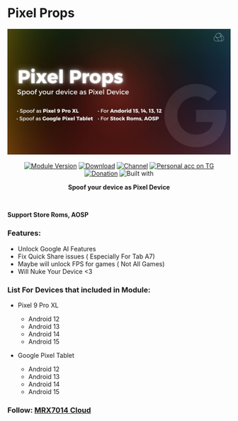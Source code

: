 # Pixel Props

<div align="center">
  <img src="assets/PixelProps.jpg" alt="" />
  <br />

[![Module Version](https://img.shields.io/badge/Module_Version-1.0.0-44cc11?style=for-the-badge)](https://github.com/mrx7014/PixelProps/releases/tag/1.0.0)
[![Download](https://img.shields.io/github/downloads/mrx7014/PixelProps/total?style=for-the-badge&cacheSeconds=2)](https://github.com/mrx7014/PixelProps/releases)
[![Channel](https://img.shields.io/badge/Follow_Channel-MRX7014Cloud-252850?style=for-the-badge&color=blue&logo=telegram)](https://t.me/mrx7014cloud)
[![Personal acc on TG](https://img.shields.io/badge/Contact_Developer_via-Telegram-252850?style=for-the-badge&color=blue&logo=telegram)](https://t.me/mrx7014)
[![Donation](https://img.shields.io/badge/Support%20Development-black?style=for-the-badge&logo=buymeacoffee&logoColor=black&logoSize=auto&color=%23FFDD00&cacheSeconds=2&link=https%3A%2F%2Fbuymeacoffee.com%2Fzg089&link=https%3A%2F%2Fbuymeacoffee.com%2Fzg089)](https://buymeacoffee.com/mrx7014)
![Built with](https://img.shields.io/badge/Made_with-Love-red?style=for-the-badge)
  
**Spoof your device as Pixel Device**

  <br />
  
  </div>

**Support Store Roms, AOSP**

### Features:
- Unlock Google AI Features
- Fix Quick Share issues ( Especially For Tab A7)
- Maybe will unlock FPS for games ( Not All Games)
- Will Nuke Your Device <3

### List For Devices that included in Module:
- Pixel 9 Pro XL 
   - Android 12
   - Android 13
   - Android 14
   - Android 15

- Google Pixel Tablet
   - Android 12
   - Android 13
   - Android 14
   - Android 15

### Follow: [MRX7014 Cloud](https://t.me/mrx7014cloud)
